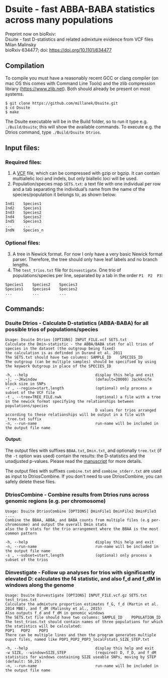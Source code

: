 #  Dsuite - fast ABBA-BABA statistics across many populations
Preprint now on bioRxiv:  
Dsuite - fast D-statistics and related admixture evidence from VCF files  
Milan Malinsky  
bioRxiv 634477; doi: https://doi.org/10.1101/634477

## Compilation

To compile you must have a reasonably recent GCC or clang compiler (on mac OS this comes with Command Line Tools) and the zlib compression library (https://www.zlib.net). Both should already be present on most systems. 


```console
$ git clone https://github.com/millanek/Dsuite.git
$ cd Dsuite
$ make
```

The Dsuite executable will be in the Build folder, so to run it type e.g. `./Build/Dsuite`; this will show the available commands. To execute e.g. the Dtrios command, type `./Build/Dsuite Dtrios`.

## Input files:
### Required files:
1. A [VCF](http://www.internationalgenome.org/wiki/Analysis/Variant%20Call%20Format/vcf-variant-call-format-version-40/) file, which can be compressed with gzip or bgzip. It can contain multiallelic loci and indels, but only biallelic loci will be used.
2. Population/species map `SETS.txt`: a text file with one individual per row and a tab separating the individual’s name from the name of the species/population it belongs to, as shown below:
```
Ind1    Species1
Ind2    Species1
Ind3    Species2
Ind4    Species2
Ind5    Species3
...     ...
IndN    Species_n
```
### Optional files:
3. A tree in Newick format. For now I only have a very basic Newick format parser. Therefore, the tree should only have leaf labels and no branch lengths.
4. The `test_trios.txt` file for `Dinvestigate`. One trio of populations/species per line, separated by a tab in the order `P1  P2  P3`:
```
Species1    Species2    Species3
Species1    Species4    Species2
...         ...         ...
```
## Commands:
### Dsuite Dtrios - Calculate D-statistics (ABBA-BABA) for all possible trios of populations/species
```
Usage: Dsuite Dtrios [OPTIONS] INPUT_FILE.vcf SETS.txt
Calculate the Dmin-statistic - the ABBA/BABA stat for all trios of species in the dataset (the outgroup being fixed)
the calculation is as definded in Durand et al. 2011
The SETS.txt should have two columns: SAMPLE_ID    SPECIES_ID
The outgroup (can be multiple samples) should be specified by using the keywork Outgroup in place of the SPECIES_ID

-h, --help                              display this help and exit
-j, --JKwindow                          (default=20000) Jackknife block size in SNPs
-r , --region=start,length              (optional) only process a subset of the VCF file
-t , --tree=TREE_FILE.nwk               (optional) a file with a tree in the newick format specifying the relationships between populations/species
                                        D values for trios arranged according to these relationships will be output in a file with _tree.txt suffix
-n, --run-name                          run-name will be included in the output file name
```
#### Output:
The output files with suffixes  `BBAA.txt`, `Dmin.txt`, and optionally `tree.txt` (if the `-t` option was used) contain the results: the D-statistics and the unadjusted p-values. Please read the [manuscript](https://www.biorxiv.org/content/biorxiv/early/2019/05/10/634477.full.pdf) for more details. 

The output files with suffixes  `combine.txt` and  `combine_stderr.txt` are used as input to DtriosCombine. If you don't need to use DtriosCombine, you can safely delete these files.

### DtriosCombine - Combine results from Dtrios runs across genomic regions (e.g. per chromosome)
```
Usage: Dsuite DtriosCombine [OPTIONS] DminFile1 DminFile2 DminFile3 ....
Combine the BBAA, ABBA, and BABA counts from multiple files (e.g per-chromosome) and output the overall Dmin stats
also the D stats for the trio arrangement where the BBAA is the most common pattern

-h, --help                              display this help and exit
-n, --run-name                          run-name will be included in the output file name
-s , --subset=start,length              (optional) only process a subset of the trios
```
###  Dinvestigate - Follow up analyses for trios with significantly elevated D: calculates the f4 statistic, and also f_d and f_dM in windows along the genome
```
Usage: Dsuite Dinvestigate [OPTIONS] INPUT_FILE.vcf.gz SETS.txt test_trios.txt
Calculate the admixture proportion estimates f_G, f_d (Martin et al. 2014 MBE), and f_dM (Malinsky et al., 2015)
Also outputs f_d and f_dM in genomic windows
The SETS.txt file should have two columns: SAMPLE_ID    POPULATION_ID
The test_trios.txt should contain names of three populations for which the statistics will be calculated:
POP1   POP2    POP3
There can be multiple lines and then the program generates multiple ouput files, named like POP1_POP2_POP3_localFstats_SIZE_STEP.txt

-h, --help                              display this help and exit
-w SIZE, --window=SIZE,STEP             (required) D, f_D, and f_dM statistics for windows containing SIZE useable SNPs, moving by STEP (default: 50,25)
-n, --run-name                          run-name will be included in the output file name
```

